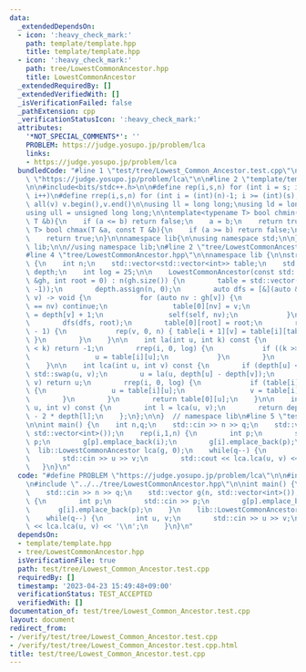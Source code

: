 ```yaml
---
data:
  _extendedDependsOn:
  - icon: ':heavy_check_mark:'
    path: template/template.hpp
    title: template/template.hpp
  - icon: ':heavy_check_mark:'
    path: tree/LowestCommonAncestor.hpp
    title: LowestCommonAncestor
  _extendedRequiredBy: []
  _extendedVerifiedWith: []
  _isVerificationFailed: false
  _pathExtension: cpp
  _verificationStatusIcon: ':heavy_check_mark:'
  attributes:
    '*NOT_SPECIAL_COMMENTS*': ''
    PROBLEM: https://judge.yosupo.jp/problem/lca
    links:
    - https://judge.yosupo.jp/problem/lca
  bundledCode: "#line 1 \"test/tree/Lowest_Common_Ancestor.test.cpp\"\n#define PROBLEM\
    \ \"https://judge.yosupo.jp/problem/lca\"\n\n#line 2 \"template/template.hpp\"\
    \n\n#include<bits/stdc++.h>\n\n#define rep(i,s,n) for (int i = s; i < (int)(n);\
    \ i++)\n#define rrep(i,s,n) for (int i = (int)(n)-1; i >= (int)(s); i--)\n#define\
    \ all(v) v.begin(),v.end()\n\nusing ll = long long;\nusing ld = long double;\n\
    using ull = unsigned long long;\n\ntemplate<typename T> bool chmin(T &a, const\
    \ T &b){\n    if (a <= b) return false;\n    a = b;\n    return true;\n}\ntemplate<typename\
    \ T> bool chmax(T &a, const T &b){\n    if (a >= b) return false;\n    a = b;\n\
    \    return true;\n}\n\nnamespace lib{\n\nusing namespace std;\n\n} // namespace\
    \ lib;\n\n//using namespace lib;\n#line 2 \"tree/LowestCommonAncestor.hpp\"\n\n\
    #line 4 \"tree/LowestCommonAncestor.hpp\"\n\nnamespace lib {\n\nstruct LowestCommonAncestor\
    \ {\n    int n;\n    std::vector<std::vector<int>> table;\n    std::vector<int>\
    \ depth;\n    int log = 25;\n\n    LowestCommonAncestor(const std::vector<std::vector<int>>\
    \ &gh, int root = 0) : n(gh.size()) {\n        table = std::vector(log, std::vector<int>(n,\
    \ -1));\n        depth.assign(n, 0);\n        auto dfs = [&](auto &&self, int\
    \ v) -> void {\n            for (auto nv : gh[v]) {\n                if (table[0][v]\
    \ == nv) continue;\n                table[0][nv] = v;\n                depth[nv]\
    \ = depth[v] + 1;\n                self(self, nv);\n            }\n        };\n\
    \        dfs(dfs, root);\n        table[0][root] = root;\n        rep(i, 0, log\
    \ - 1) {\n            rep(v, 0, n) { table[i + 1][v] = table[i][table[i][v]];\
    \ }\n        }\n    }\n\n    int la(int u, int k) const {\n        if(depth[u]\
    \ < k) return -1;\n        rrep(i, 0, log) {\n            if ((k >> i) & 1) {\n\
    \                u = table[i][u];\n            }\n        }\n        return u;\n\
    \    }\n\n    int lca(int u, int v) const {\n        if (depth[u] < depth[v])\
    \ std::swap(u, v);\n        u = la(u, depth[u] - depth[v]);\n        if (u ==\
    \ v) return u;\n        rrep(i, 0, log) {\n            if (table[i][u] != table[i][v])\
    \ {\n                u = table[i][u];\n                v = table[i][v];\n    \
    \        }\n        }\n        return table[0][u];\n    }\n\n    int distance(int\
    \ u, int v) const {\n        int l = lca(u, v);\n        return depth[u] + depth[v]\
    \ - 2 * depth[l];\n    };\n};\n\n}  // namespace lib\n#line 5 \"test/tree/Lowest_Common_Ancestor.test.cpp\"\
    \n\nint main() {\n    int n,q;\n    std::cin >> n >> q;\n    std::vector g(n,\
    \ std::vector<int>());\n    rep(i,1,n) {\n        int p;\n        std::cin >>\
    \ p;\n        g[p].emplace_back(i);\n        g[i].emplace_back(p);\n    }\n  \
    \  lib::LowestCommonAncestor lca(g, 0);\n    while(q--) {\n        int u, v;\n\
    \        std::cin >> u >> v;\n        std::cout << lca.lca(u, v) << '\\n';\n \
    \   }\n}\n"
  code: "#define PROBLEM \"https://judge.yosupo.jp/problem/lca\"\n\n#include \"../../template/template.hpp\"\
    \n#include \"../../tree/LowestCommonAncestor.hpp\"\n\nint main() {\n    int n,q;\n\
    \    std::cin >> n >> q;\n    std::vector g(n, std::vector<int>());\n    rep(i,1,n)\
    \ {\n        int p;\n        std::cin >> p;\n        g[p].emplace_back(i);\n \
    \       g[i].emplace_back(p);\n    }\n    lib::LowestCommonAncestor lca(g, 0);\n\
    \    while(q--) {\n        int u, v;\n        std::cin >> u >> v;\n        std::cout\
    \ << lca.lca(u, v) << '\\n';\n    }\n}\n"
  dependsOn:
  - template/template.hpp
  - tree/LowestCommonAncestor.hpp
  isVerificationFile: true
  path: test/tree/Lowest_Common_Ancestor.test.cpp
  requiredBy: []
  timestamp: '2023-04-23 15:49:48+09:00'
  verificationStatus: TEST_ACCEPTED
  verifiedWith: []
documentation_of: test/tree/Lowest_Common_Ancestor.test.cpp
layout: document
redirect_from:
- /verify/test/tree/Lowest_Common_Ancestor.test.cpp
- /verify/test/tree/Lowest_Common_Ancestor.test.cpp.html
title: test/tree/Lowest_Common_Ancestor.test.cpp
---
```

